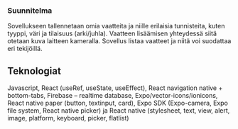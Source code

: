 ### Suunnitelma

Sovellukseen tallennetaan omia vaatteita ja niille erilaisia tunnisteita, kuten tyyppi, väri ja tilaisuus (arki/juhla). Vaatteen lisäämisen yhteydessä siitä otetaan kuva laitteen kameralla. Sovellus listaa vaatteet ja niitä voi suodattaa eri tekijöillä.

## Teknologiat

Javascript, React (useRef, useState, useEffect), React navigation native + bottom-tabs, Firebase – realtime database, Expo/vector-icons/ionicons, React native paper (button, textinput, card), Expo SDK (Expo-camera, Expo file system, React native picker) ja React native (stylesheet, text, view, alert, image, platform, keyboard, picker, flatlist)
